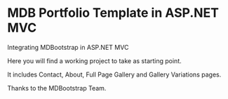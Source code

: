 # MDB Portfolio Template in ASP.NET MVC

Integrating MDBootstrap in ASP.NET MVC

Here you will find a working project to take as starting point.

It includes Contact, About, Full Page Gallery and Gallery Variations pages.

Thanks to the MDBootstrap Team.